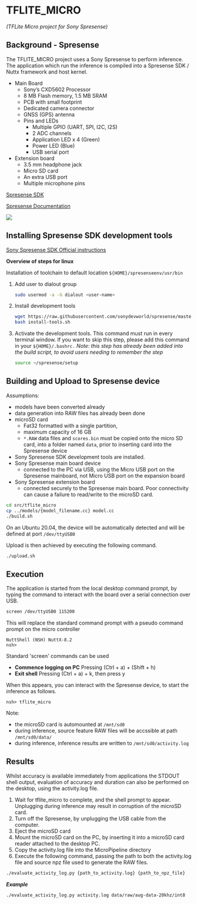 
# TFLITE_MICRO 
*(TFLite Micro project for Sony Spresense)*

## Background - Spresense

The TFLITE_MICRO project uses a Sony Spresense to perform inference.  The application which run the inference is compiled into a Spresense SDK / Nuttx framework and host kernel.

- Main Board
  - Sony’s CXD5602 Processor
  - 8 MB Flash memory, 1.5 MB SRAM
  - PCB with small footprint
  - Dedicated camera connector
  - GNSS (GPS) antenna
  - Pins and LEDs
    - Multiple GPIO (UART, SPI, I2C, I2S)
    - 2 ADC channels
    - Application LED x 4 (Green)
    - Power LED (Blue)
    - USB serial port
- Extension board
  - 3.5 mm headphone jack
  - Micro SD card
  - An extra USB port
  - Multiple microphone pins

[Spresense SDK](https://github.com/sonydevworld/spresense)

[Spresense Documentation](https://developer.sony.com/develop/spresense/docs/home_en.html)

![](doc/Spresense.jpg)

## Installing Spresense SDK development tools

[Sony Spresense SDK Official instructions](https://developer.sony.com/develop/spresense/docs/sdk_set_up_en.html)

**Overview of steps for linux**

Installation of toolchain to default location `${HOME}/spresenseenv/usr/bin`

1. Add user to dialout group
   ```bash
   sudo usermod -a -G dialout <user-name>
   ```
2. Install development tools
   ```bash
   wget https://raw.githubusercontent.com/sonydevworld/spresense/master/install-tools.sh
   bash install-tools.sh
   ```
3. Activate the development tools. This command must run in every terminal window. If you want to skip this step, please add this command in your `${HOME}/.bashrc.`
   *Note: this step has already been added into the build script, to avoid users needing to remember the step*

   ``` bash
   source ~/spresense/setup
   ```

## Building and Upload to Spresense device

Assumptions: 
- models have been converted already
- data generation into RAW files has already been done
- microSD card
  - Fat32 formatted with a single partition,
  - maximum capacity of 16 GB
  - `*.RAW` data files and `scores.bin` must be copied onto the micro SD card, into a folder named `data`, prior to inserting card into the Spresense device
- Sony Spresense SDK development tools are installed.
- Sony Spresense main board device
  - connected to the PC via USB, using the Micro USB port on the Spresense mainboard, not Micro USB port on the expansion board
- Sony Spresense extension board
  - connected securely to the Spresense main board.  Poor connectivity can cause a failure to read/write to the microSD card. 

```bash
cd src/tflite_micro
cp ../models/{model_filename.cc} model.cc
./build.sh
```

On an Ubuntu 20.04, the device will be automatically detected and will be defined at port `/dev/ttyUSB0`

Upload is then achieved by executing the following command.

```bash
./upload.sh
```


## Execution

The application is started from the local desktop command prompt, by typing the command to interact with the board over a serial connection over USB.

```bash
screen /dev/ttyUSB0 115200
```

This will replace the standard command prompt with a pseudo command prompt on the micro controller

```
NuttShell (NSH) NuttX-8.2
nsh> 
```

Standard 'screen' commands can be used
- **Commence logging on PC** Pressing (Ctrl + a) + (Shift + h)
- **Exit shell** Pressing (Ctrl + a) + k, then press y

When this appears, you can interact with the Spresense device, to start the inference as follows.

```
nsh> tflite_micro
```

Note: 
- the microSD card is automounted at `/mnt/sd0`
- during inference, source feature RAW files will be accssible at path `/mnt/sd0/data/`
- during inference, inference results are written to `/mnt/sd0/activity.log`

## Results

Whilst accuracy is available immediately from applications the STDOUT shell output, evaluation of accuracy and duration can also be performed on the desktop, using the activity.log file.

1. Wait for tflite_micro to complete, and the shell prompt to appear.  Unplugging during inference may result in corruption of the microSD card.
2. Turn off the Spresense, by unplugging the USB cable from the computer.
3. Eject the microSD card
4. Mount the microSD card on the PC, by inserting it into a microSD card reader attached to the desktop PC. 
5. Copy the activity.log file into the MicroPipeline directory
6. Execute the following command, passing the path to both the activity.log file and source npz file used to generate the RAW files.

```bash
./evaluate_activity_log.py {path_to_activity.log} {path_to_npz_file}
```

***Example***

```bash
./evaluate_activity_log.py activity.log data/raw/aug-data-20khz/int8
```